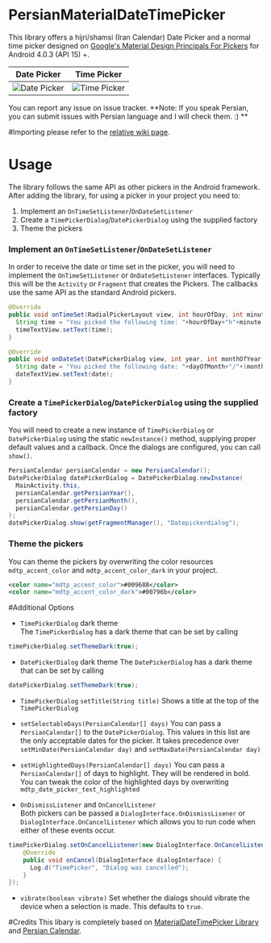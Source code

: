 # PersianMaterialDateTimePicker
This library offers a hijri/shamsi (Iran Calendar) Date Picker and a normal time picker designed on [Google's Material Design Principals For Pickers](http://www.google.com/design/spec/components/pickers.html) for Android 4.0.3 (API 15) +.

Date Picker | Time Picker
---- | ----
![Date Picker](http://i59.tinypic.com/rab4vq.jpg) | ![Time Picker](https://raw.github.com/wdullaer/MaterialDateTimePicker/gh-pages/images/time_picker.png)

You can report any issue on issue tracker. **Note: If you speak Persian, you can submit issues with Persian language and I will check them. :) **

#Importing
please refer to the [relative wiki page](https://github.com/mohamad-amin/PersianMaterialDateTimePicker/wiki/Importing-to-Android-Studio).

# Usage
The library follows the same API as other pickers in the Android framework.
After adding the library, for using a picker in your project you need to:

1. Implement an `OnTimeSetListener`/`OnDateSetListener`
2. Create a `TimePickerDialog`/`DatePickerDialog` using the supplied factory
3. Theme the pickers

### Implement an `OnTimeSetListener`/`OnDateSetListener`
In order to receive the date or time set in the picker, you will need to implement the `OnTimeSetListener` or
`OnDateSetListener` interfaces. Typically this will be the `Activity` or `Fragment` that creates the Pickers. The callbacks use the same API as the standard Android pickers.
```java
@Override
public void onTimeSet(RadialPickerLayout view, int hourOfDay, int minute) {
  String time = "You picked the following time: "+hourOfDay+"h"+minute;
  timeTextView.setText(time);
}

@Override
public void onDateSet(DatePickerDialog view, int year, int monthOfYear, int dayOfMonth) {
  String date = "You picked the following date: "+dayOfMonth+"/"+(monthOfYear+1)+"/"+year;
  dateTextView.setText(date);
}
```

### Create a `TimePickerDialog`/`DatePickerDialog` using the supplied factory
You will need to create a new instance of `TimePickerDialog` or `DatePickerDialog` using the static `newInstance()` method, supplying proper default values and a callback. Once the dialogs are configured, you can call `show()`.
```java
PersianCalendar persianCalendar = new PersianCalendar();
DatePickerDialog datePickerDialog = DatePickerDialog.newInstance(
  MainActivity.this,
  persianCalendar.getPersianYear(),
  persianCalendar.getPersianMonth(),
  persianCalendar.getPersianDay()
);
datePickerDialog.show(getFragmentManager(), "Datepickerdialog");
```

### Theme the pickers
You can theme the pickers by overwriting the color resources `mdtp_accent_color` and `mdtp_accent_color_dark` in your project.
```xml
<color name="mdtp_accent_color">#009688</color>
<color name="mdtp_accent_color_dark">#00796b</color>
```

#Additional Options
* `TimePickerDialog` dark theme  
The `TimePickerDialog` has a dark theme that can be set by calling
```java
timePickerDialog.setThemeDark(true);
```

* `DatePickerDialog` dark theme
The `DatePickerDialog` has a dark theme that can be set by calling
```java
datePickerDialog.setThemeDark(true);
```

* `TimePickerDialog` `setTitle(String title)`
Shows a title at the top of the `TimePickerDialog`

* `setSelectableDays(PersianCalendar[] days)`
You can pass a `PersianCalendar[]` to the `DatePickerDialog`. This values in this list are the only acceptable dates for the picker. It takes precedence over `setMinDate(PersianCalendar day)` and `setMaxDate(PersianCalendar day)`

* `setHighlightedDays(PersianCalendar[] days)`
You can pass a `PersianCalendar[]` of days to highlight. They will be rendered in bold. You can tweak the color of the highlighted days by overwriting `mdtp_date_picker_text_highlighted`

* `OnDismissListener` and `OnCancelListener`  
Both pickers can be passed a `DialogInterface.OnDismissLisener` or `DialogInterface.OnCancelListener` which allows you to run code when either of these events occur.
```java
timePickerDialog.setOnCancelListener(new DialogInterface.OnCancelListener() {
    @Override
    public void onCancel(DialogInterface dialogInterface) {
      Log.d("TimePicker", "Dialog was cancelled");
    }
});
```

* `vibrate(boolean vibrate)`
Set whether the dialogs should vibrate the device when a selection is made. This defaults to `true`.

#Credits 
This libary is completely based on [MaterialDateTimePicker Library](https://github.com/wdullaer/MaterialDateTimePicker) and [Persian Calendar](http://sourceforge.net/projects/persiancalendar).
